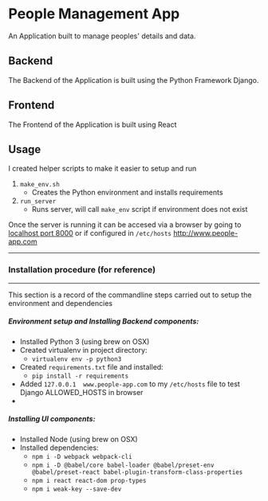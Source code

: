 # People Management App
An Application built to manage peoples' details and data.

## Backend
The Backend of the Application is built using the Python Framework Django.

## Frontend
The Frontend of the Application is built using React

## Usage
I created helper scripts to make it easier to setup and run

1. `make_env.sh`
    - Creates the Python environment and installs requirements
2. `run_server`
    - Runs server, will call `make_env` script if environment does not exist

Once the server is running it can be accesed via a browser by going to 
[localhost port 8000](http://127.0.0.1:8000]) or if configured in `/etc/hosts` http://www.people-app.com

---
### Installation procedure (for reference)

---
This section is a record of the commandline steps carried out to setup the environment and dependencies

##### Environment setup and Installing Backend components:
- Installed Python 3 (using brew on OSX)
- Created virtualenv in project directory: 
    - `virtualenv env -p python3`
- Created `requirements.txt` file and installed:
    - `pip install -r requirements`
- Added `127.0.0.1  www.people-app.com` to my `/etc/hosts` file to test Django ALLOWED_HOSTS in browser
- 


##### Installing UI components:
- Installed Node (using brew on OSX)
- Installed dependencies:
    - `npm i -D webpack webpack-cli`
    - `npm i -D @babel/core babel-loader @babel/preset-env @babel/preset-react babel-plugin-transform-class-properties`
    - `npm i react react-dom prop-types`
    - `npm i weak-key --save-dev`

